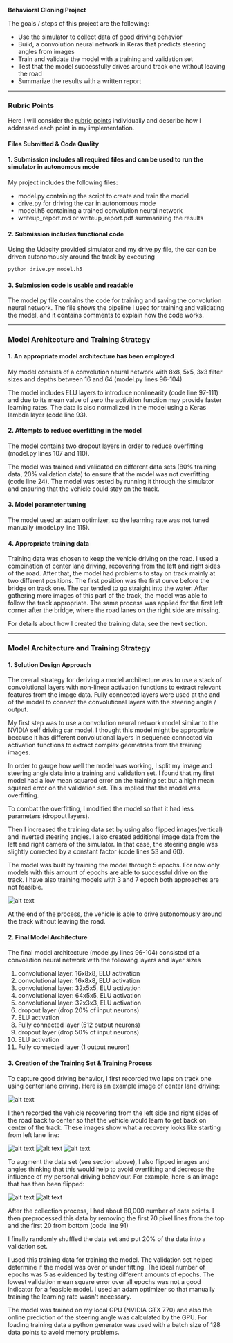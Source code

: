 


**Behavioral Cloning Project**

The goals / steps of this project are the following:
* Use the simulator to collect data of good driving behavior
* Build, a convolution neural network in Keras that predicts steering angles from images
* Train and validate the model with a training and validation set
* Test that the model successfully drives around track one without leaving the road
* Summarize the results with a written report

---
[//]: # (Image References)

[image1]: ./examples/test_normalized_3images_nvmodel_corr0.1_ep7.png "Model mean squared error loss"
[image2]: ./examples/center_2017_10_14_16_59_20_791.jpg "center driving"
[image3]: ./examples/center_2017_10_14_16_59_22_088.jpg "left lane line"
[image4]: ./examples/center_2017_10_14_16_59_22_360.jpg "Recovery Image"
[image5]: ./examples/center_2017_10_14_16_59_22_635.jpg "Recovery Image"
[image6]: ./examples/right_2017_10_14_17_33_13_765.jpg "Normal Image"
[image7]: ./examples/right_2017_10_14_17_33_13_765_flip.png "Flipped Image"

### Rubric Points

Here I will consider the [rubric points](https://review.udacity.com/#!/rubrics/432/view) individually and describe how I addressed each point in my implementation.  


#### Files Submitted & Code Quality

#### 1. Submission includes all required files and can be used to run the simulator in autonomous mode

My project includes the following files:
* model.py containing the script to create and train the model
* drive.py for driving the car in autonomous mode
* model.h5 containing a trained convolution neural network 
* writeup_report.md or writeup_report.pdf summarizing the results

#### 2. Submission includes functional code
Using the Udacity provided simulator and my drive.py file, the car can be driven autonomously around the track by executing 
```sh
python drive.py model.h5
```

#### 3. Submission code is usable and readable

The model.py file contains the code for training and saving the convolution neural network. The file shows the pipeline I used for training and validating the model, and it contains comments to explain how the code works.


---
### Model Architecture and Training Strategy

#### 1. An appropriate model architecture has been employed

My model consists of a convolution neural network with 8x8, 5x5, 3x3 filter sizes and depths between 16 and 64 (model.py lines 96-104) 

The model includes ELU layers to introduce nonlinearity (code line 97-111) and due to its mean value of zero the activition function may provide faster learning rates. The data is also normalized in the model using a Keras lambda layer (code line 93). 

#### 2. Attempts to reduce overfitting in the model

The model contains two dropout layers in order to reduce overfitting (model.py lines 107 and 110). 

The model was trained and validated on different data sets (80% training data, 20% validation data) to ensure that the model was not overfitting (code line 24). The model was tested by running it through the simulator and ensuring that the vehicle could stay on the track.

#### 3. Model parameter tuning

The model used an adam optimizer, so the learning rate was not tuned manually (model.py line 115).

#### 4. Appropriate training data

Training data was chosen to keep the vehicle driving on the road. I used a combination of center lane driving, recovering from the left and right sides of the road. After that, the model had problems to stay on track mainly at two different positions. The first position was the first curve before the bridge on track one. The car tended to go straight into the water. After gathering more images of this part of the track, the model was able to follow the track appropriate. The same process was applied for the first left corner after the bridge, where the road lanes on the right side are missing.

For details about how I created the training data, see the next section. 

---
### Model Architecture and Training Strategy

#### 1. Solution Design Approach

The overall strategy for deriving a model architecture was to use a stack of convolutional layers with non-linear activation functions to extract relevant features from the image data. Fully connected layers were used at the and of the model to connect the convolutional layers with the steering angle / output. 

My first step was to use a convolution neural network model similar to the NVIDIA self driving car model. I thought this model might be appropriate because it has different convolutional layers in sequence connected via activation functions to extract complex geometries from the training images.

In order to gauge how well the model was working, I split my image and steering angle data into a training and validation set. I found that my first model had a low mean squared error on the training set but a high mean squared error on the validation set. This implied that the model was overfitting. 

To combat the overfitting, I modified the model so that it had less parameters (dropout layers).

Then I increased the training data set by using also flipped images(vertical) and inverted steering angles. I also created additional image data from the left and right camera of the simulator. In that case, the steering angle was slightly corrected by a constant factor (code lines 53 and 60). 

The model was built by training the model through 5 epochs. For now only models with this amount of epochs are able to successful drive on the track. I have also training models with 3 and 7 epoch both approaches are not feasible.

![alt text][image1]

At the end of the process, the vehicle is able to drive autonomously around the track without leaving the road.

#### 2. Final Model Architecture

The final model architecture (model.py lines 96-104) consisted of a convolution neural network with the following layers and layer sizes

1. convolutional layer: 16x8x8, ELU activation
2. convolutional layer: 16x8x8, ELU activation
3. convolutional layer: 32x5x5, ELU activation
4. convolutional layer: 64x5x5, ELU activation
5. convolutional layer: 32x3x3, ELU activation
6. dropout layer (drop 20% of input neurons)
7. ELU activation
8. Fully connected layer (512 output neurons)
9. dropout layer (drop 50% of input neurons)
10. ELU activation
11. Fully connected layer (1 output neuron)



#### 3. Creation of the Training Set & Training Process

To capture good driving behavior, I first recorded two laps on track one using center lane driving. Here is an example image of center lane driving:

![alt text][image2]

I then recorded the vehicle recovering from the left side and right sides of the road back to center so that the vehicle would learn to get back on center of the track. These images show what a recovery looks like starting from left lane line:

![alt text][image3]
![alt text][image4]
![alt text][image5]


To augment the data set (see section above), I also flipped images and angles thinking that this would help to avoid overfiiting and decrease the influence of my personal driving behaviour. For example, here is an image that has then been flipped:

![alt text][image6]
![alt text][image7]


After the collection process, I had about 80,000 number of data points. I then preprocessed this data by removing the first 70 pixel lines from the top and the first 20 from bottom (code line 91)


I finally randomly shuffled the data set and put 20% of the data into a validation set. 

I used this training data for training the model. The validation set helped determine if the model was over or under fitting. The ideal number of epochs was 5 as evidenced by testing different amounts of epochs. The lowest validation mean square error over all epochs was not a good indicator for a feasible model. I used an adam optimizer so that manually training the learning rate wasn't necessary.

The model was trained on my local GPU (NVIDIA GTX 770) and also the online prediction of the steering angle was calculated by the GPU. For loading training data a python generator was used with a batch size of 128 data points to avoid memory problems. 
